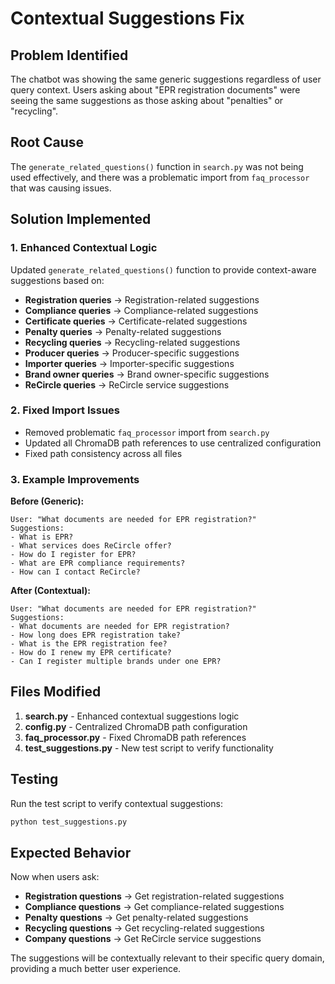 # Contextual Suggestions Fix

## Problem Identified
The chatbot was showing the same generic suggestions regardless of user query context. Users asking about "EPR registration documents" were seeing the same suggestions as those asking about "penalties" or "recycling".

## Root Cause
The `generate_related_questions()` function in `search.py` was not being used effectively, and there was a problematic import from `faq_processor` that was causing issues.

## Solution Implemented

### 1. Enhanced Contextual Logic
Updated `generate_related_questions()` function to provide context-aware suggestions based on:

- **Registration queries** → Registration-related suggestions
- **Compliance queries** → Compliance-related suggestions  
- **Certificate queries** → Certificate-related suggestions
- **Penalty queries** → Penalty-related suggestions
- **Recycling queries** → Recycling-related suggestions
- **Producer queries** → Producer-specific suggestions
- **Importer queries** → Importer-specific suggestions
- **Brand owner queries** → Brand owner-specific suggestions
- **ReCircle queries** → ReCircle service suggestions

### 2. Fixed Import Issues
- Removed problematic `faq_processor` import from `search.py`
- Updated all ChromaDB path references to use centralized configuration
- Fixed path consistency across all files

### 3. Example Improvements

**Before (Generic):**
```
User: "What documents are needed for EPR registration?"
Suggestions: 
- What is EPR?
- What services does ReCircle offer?
- How do I register for EPR?
- What are EPR compliance requirements?
- How can I contact ReCircle?
```

**After (Contextual):**
```
User: "What documents are needed for EPR registration?"
Suggestions:
- What documents are needed for EPR registration?
- How long does EPR registration take?
- What is the EPR registration fee?
- How do I renew my EPR certificate?
- Can I register multiple brands under one EPR?
```

## Files Modified

1. **search.py** - Enhanced contextual suggestions logic
2. **config.py** - Centralized ChromaDB path configuration
3. **faq_processor.py** - Fixed ChromaDB path references
4. **test_suggestions.py** - New test script to verify functionality

## Testing

Run the test script to verify contextual suggestions:
```bash
python test_suggestions.py
```

## Expected Behavior

Now when users ask:
- **Registration questions** → Get registration-related suggestions
- **Compliance questions** → Get compliance-related suggestions
- **Penalty questions** → Get penalty-related suggestions
- **Recycling questions** → Get recycling-related suggestions
- **Company questions** → Get ReCircle service suggestions

The suggestions will be contextually relevant to their specific query domain, providing a much better user experience.